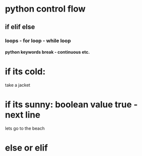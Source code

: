 # python control flow
## if elif else
### loops - for loop - while loop
#### python keywords break - continuous etc.
# if its cold:
  take a jacket
# if its sunny: boolean value true - next line
  lets go to the beach
# else or elif  